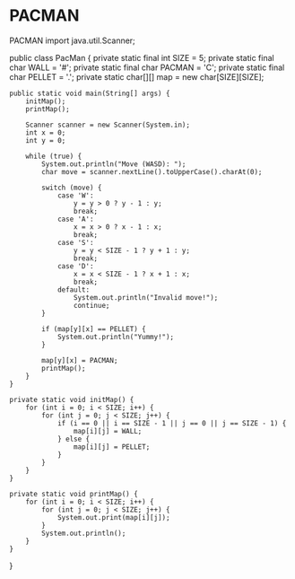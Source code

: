 # PACMAN
PACMAN
import java.util.Scanner;

public class PacMan {
    private static final int SIZE = 5;
    private static final char WALL = '#';
    private static final char PACMAN = 'C';
    private static final char PELLET = '.';
    private static char[][] map = new char[SIZE][SIZE];

    public static void main(String[] args) {
        initMap();
        printMap();

        Scanner scanner = new Scanner(System.in);
        int x = 0;
        int y = 0;

        while (true) {
            System.out.println("Move (WASD): ");
            char move = scanner.nextLine().toUpperCase().charAt(0);

            switch (move) {
                case 'W':
                    y = y > 0 ? y - 1 : y;
                    break;
                case 'A':
                    x = x > 0 ? x - 1 : x;
                    break;
                case 'S':
                    y = y < SIZE - 1 ? y + 1 : y;
                    break;
                case 'D':
                    x = x < SIZE - 1 ? x + 1 : x;
                    break;
                default:
                    System.out.println("Invalid move!");
                    continue;
            }

            if (map[y][x] == PELLET) {
                System.out.println("Yummy!");
            }

            map[y][x] = PACMAN;
            printMap();
        }
    }

    private static void initMap() {
        for (int i = 0; i < SIZE; i++) {
            for (int j = 0; j < SIZE; j++) {
                if (i == 0 || i == SIZE - 1 || j == 0 || j == SIZE - 1) {
                    map[i][j] = WALL;
                } else {
                    map[i][j] = PELLET;
                }
            }
        }
    }

    private static void printMap() {
        for (int i = 0; i < SIZE; i++) {
            for (int j = 0; j < SIZE; j++) {
                System.out.print(map[i][j]);
            }
            System.out.println();
        }
    }
}
